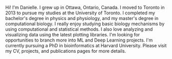 Hi! I'm Danielle. I grew up in Ottawa, Ontario, Canada. I moved to Toronto in 2013 to pursue my studies at the University of Toronto.
I completed my bachelor's degree in physics and physiology, and my master's degree in computational biology.
I really enjoy studying basic biology mechanisms by using computational and statistical methods. I also love analyzing and visualizing data 
using the latest plotting libraries. I'm looking for opportunities to branch more into ML and Deep Learning projects. I'm currently pursuing a PhD in 
bioinformatics at Harvard University. Please visit my CV, projects, and publications pages for more details. 

